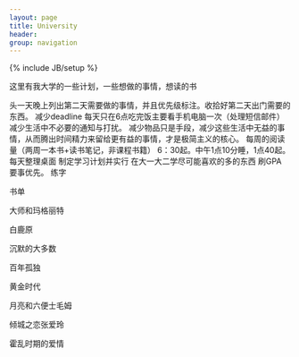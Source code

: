 ```yaml
---
layout: page
title: University
header:
group: navigation
---
```

{% include JB/setup %}

这里有我大学的一些计划，一些想做的事情，想读的书


头一天晚上列出第二天需要做的事情，并且优先级标注。收拾好第二天出门需要的东西。
减少deadline
每天只在6点吃完饭主要看手机电脑一次（处理短信邮件）减少生活中不必要的通知与打扰。
减少物品只是手段，减少这些生活中无益的事情，从而腾出时间精力来留给更有益的事情，才是极简主义的核心。
每周的阅读量（两周一本书+读书笔记，非课程书籍）
6：30起。中午1点10分睡，1点40起。
每天整理桌面
制定学习计划并实行
在大一大二学尽可能喜欢的多的东西
刷GPA
要事优先。
练字

书单

大师和玛格丽特

白鹿原

沉默的大多数

百年孤独

黄金时代

月亮和六便士毛姆

倾城之恋张爱玲

霍乱时期的爱情
